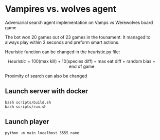 # Vampires vs. wolves agent
Adversarial search agent implementation on Vamps vs Werewolves board game

The bot won 20 games out of 23 games in the tounament. It managed to always play within 2 seconds and preform smart
actions.

Heuristic function can be changed in the heuristic.py file:

$$ Heuristic = 100(\text{max kill}) + 10(\text{species diff}) + \text{max eat diff + random bias + end of game} $$

Proximity of search can also be changed

## Launch server with docker

```
bash scripts/build.sh
bash scripts/run.sh
```

## Launch player

```
python -m main localhost 5555 name
```
